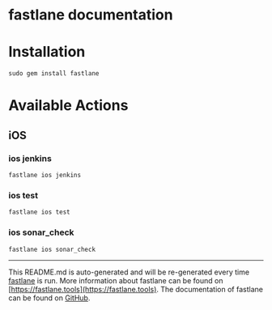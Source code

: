 fastlane documentation
================
# Installation
```
sudo gem install fastlane
```
# Available Actions
## iOS
### ios jenkins
```
fastlane ios jenkins
```

### ios test
```
fastlane ios test
```

### ios sonar_check
```
fastlane ios sonar_check
```


----

This README.md is auto-generated and will be re-generated every time [fastlane](https://fastlane.tools) is run.
More information about fastlane can be found on [https://fastlane.tools](https://fastlane.tools).
The documentation of fastlane can be found on [GitHub](https://github.com/fastlane/fastlane/tree/master/fastlane).